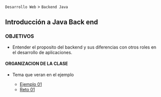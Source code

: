 
`Desarrollo Web` > `Backend Java`  

##  Introducción a Java Back end

### OBJETIVOS 

- Entender el proposito del backend y sus diferencias con otros roles en el desarrollo de aplicaciones.

#### ORGANIZACION DE LA CLASE 

- Tema que veran en el ejemplo

	- [Ejemplo 01](Ejemplo-01)
	- [Reto 01](Reto-01)

